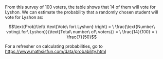 From this survey of 100 voters, the table shows that 14
of them will vote for Lyshon. We can estimate the probability that a
randomly chosen student will vote for Lyshon as:

$$\text{Prob}\left( \text{Vote\ for\ Lyshon} \right) = \ \frac{\text{Number\ voting\ for\ Lyshon}}{\text{Total\ number\ of\ voters}} = \ \frac{14}{100} = \ \frac{7}{50}$$

For a refresher on calculating probabilities, go to
<https://www.mathsisfun.com/data/probability.html>

